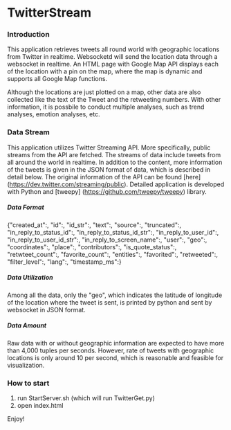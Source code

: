 # TwitterStream

### Introduction
This application retrieves tweets all round world with geographic locations from Twitter in realtime. Websocketd will send the location data through a websocket in realtime. An HTML page with Google Map API displays each of the location with a pin on the map, where the map is dynamic and supports all Google Map functions.

Although the locations are just plotted on a map, other data are also collected like the text of the Tweet and the retweeting numbers. With other information, it is possbile to conduct multiple analyses, such as trend analyses, emotion analyses, etc.


### Data Stream
This application utilizes Twitter Streaming API. More specifically, public streams from the API are fetched. The streams of data include tweets from all around the world in realtime. In addition to the content, more information of the tweets is given in the JSON format of data, which is described in detail below.
The original information of the API can be found [here] (https://dev.twitter.com/streaming/public). Detailed application is developed with Python and [tweepy] (https://github.com/tweepy/tweepy) library.

##### Data Format
{"created_at":,
"id":,
"id_str":,
"text":,
"source":,
"truncated":,
"in_reply_to_status_id":,
"in_reply_to_status_id_str":,
"in_reply_to_user_id":,
"in_reply_to_user_id_str":,
"in_reply_to_screen_name":,
"user":,
"geo":,
"coordinates":,
"place":,
"contributors":,
"is_quote_status":,
"retwteet_count":,
"favorite_count":,
"entities":,
"favorited":,
"retweeted":,
"filter_level":,
"lang":,
"timestamp_ms":}

##### Data Utilization
Among all the data, only the "geo", which indicates the latitude of longitude of the location where the tweet is sent, is printed by python and sent by websocket in JSON format.

##### Data Amount
Raw data with or without geographic information are expected to have more than 4,000 tuples per seconds. However, rate of tweets with geographic locations is only around 10 per second, which is reasonable and feasible for visualization.

### How to start
1. run StartServer.sh (which will run TwitterGet.py)
2. open index.html

Enjoy!

